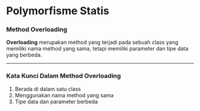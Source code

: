 # Polymorfisme Statis

### Method Overloading

**Overloading** merupakan method yang terjadi pada sebuah class yang memiliki nama method yang sama, tetapi memiliki parameter  dan tipe data yang berbeda.

---

### Kata Kunci Dalam Method **Overloading**

1. Berada di dalam satu class
2. Menggunakan nama method yang sama
3. Tipe data dan parameter berbeda
